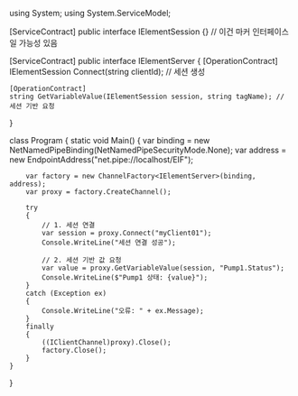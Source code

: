 using System;
using System.ServiceModel;

[ServiceContract]
public interface IElementSession {}  // 이건 마커 인터페이스일 가능성 있음

[ServiceContract]
public interface IElementServer
{
    [OperationContract]
    IElementSession Connect(string clientId); // 세션 생성

    [OperationContract]
    string GetVariableValue(IElementSession session, string tagName); // 세션 기반 요청
}

class Program
{
    static void Main()
    {
        var binding = new NetNamedPipeBinding(NetNamedPipeSecurityMode.None);
        var address = new EndpointAddress("net.pipe://localhost/EIF");

        var factory = new ChannelFactory<IElementServer>(binding, address);
        var proxy = factory.CreateChannel();

        try
        {
            // 1. 세션 연결
            var session = proxy.Connect("myClient01");
            Console.WriteLine("세션 연결 성공");

            // 2. 세션 기반 값 요청
            var value = proxy.GetVariableValue(session, "Pump1.Status");
            Console.WriteLine($"Pump1 상태: {value}");
        }
        catch (Exception ex)
        {
            Console.WriteLine("오류: " + ex.Message);
        }
        finally
        {
            ((IClientChannel)proxy).Close();
            factory.Close();
        }
    }
}
